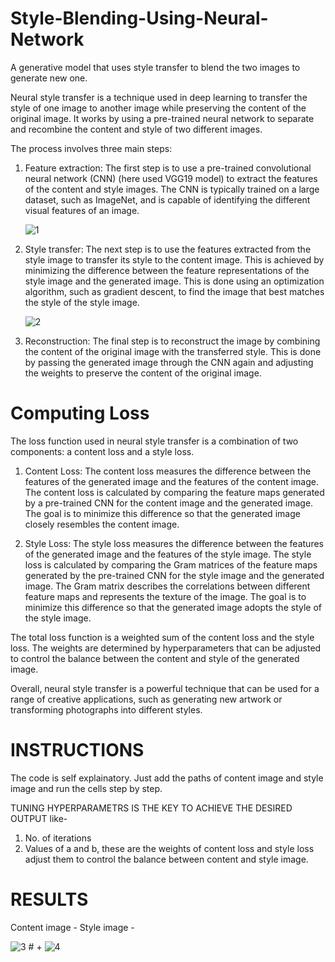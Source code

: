 # Style-Blending-Using-Neural-Network
A generative model that uses style transfer to blend the two images to generate new one.

Neural style transfer is a technique used in deep learning to transfer the style of one image to another image while preserving the content of the original image. It works by using a pre-trained neural network to separate and recombine the content and style of two different images.

The process involves three main steps:

1. Feature extraction: The first step is to use a pre-trained convolutional neural network (CNN) (here used VGG19 model) to extract the features of the content and style images. The CNN is typically trained on a large dataset, such as ImageNet, and is capable of identifying the different visual features of an image.

    ![1](https://user-images.githubusercontent.com/108794407/226839931-bb2ded4e-2b1a-4177-b9be-66ad24fca9a5.png)


2. Style transfer: The next step is to use the features extracted from the style image to transfer its style to the content image. This is achieved by minimizing the difference between the feature representations of the style image and the generated image. This is done using an optimization algorithm, such as gradient descent, to find the image that best matches the style of the style image.

    ![2](https://user-images.githubusercontent.com/108794407/226840251-a7c2d701-9a04-46eb-8cbe-7b044f86e182.png)


3. Reconstruction: The final step is to reconstruct the image by combining the content of the original image with the transferred style. This is done by passing the generated image through the CNN again and adjusting the weights to preserve the content of the original image.

# Computing Loss
The loss function used in neural style transfer is a combination of two components: a content loss and a style loss.

1. Content Loss: The content loss measures the difference between the features of the generated image and the features of the content image. The content loss is calculated by comparing the feature maps generated by a pre-trained CNN for the content image and the generated image. The goal is to minimize this difference so that the generated image closely resembles the content image.

2. Style Loss: The style loss measures the difference between the features of the generated image and the features of the style image. The style loss is calculated by comparing the Gram matrices of the feature maps generated by the pre-trained CNN for the style image and the generated image. The Gram matrix describes the correlations between different feature maps and represents the texture of the image. The goal is to minimize this difference so that the generated image adopts the style of the style image.

The total loss function is a weighted sum of the content loss and the style loss. The weights are determined by hyperparameters that can be adjusted to control the balance between the content and style of the generated image.

Overall, neural style transfer is a powerful technique that can be used for a range of creative applications, such as generating new artwork or transforming photographs into different styles.

# INSTRUCTIONS
The code is self explainatory. Just add the paths of content image and style image and run the cells step by step.

TUNING HYPERPARAMETRS IS THE KEY TO ACHIEVE THE DESIRED OUTPUT like-
1. No. of iterations
2. Values of a and b, these are the weights of content loss and style loss adjust them to control the balance between content and style image.

# RESULTS
Content image -                                                                                   Style image - 

![3](https://user-images.githubusercontent.com/108794407/226840568-0069e571-41fd-45f8-884e-2100af182639.png)  # +  ![4](https://user-images.githubusercontent.com/108794407/226841180-b900ed18-b797-4f6f-a5c8-3bcd586cf8ed.jpg)



